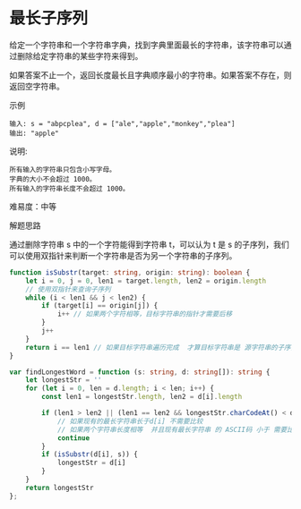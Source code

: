 # 最长子序列

给定一个字符串和一个字符串字典，找到字典里面最长的字符串，该字符串可以通过删除给定字符串的某些字符来得到。

如果答案不止一个，返回长度最长且字典顺序最小的字符串。如果答案不存在，则返回空字符串。

示例

    输入: s = "abpcplea", d = ["ale","apple","monkey","plea"]
    输出: "apple"

说明:

    所有输入的字符串只包含小写字母。
    字典的大小不会超过 1000。
    所有输入的字符串长度不会超过 1000。

难易度：中等

解题思路

通过删除字符串 s 中的一个字符能得到字符串 t，可以认为 t 是 s 的子序列，我们可以使用双指针来判断一个字符串是否为另一个字符串的子序列。

```ts
function isSubstr(target: string, origin: string): boolean {
    let i = 0, j = 0, len1 = target.length, len2 = origin.length
    // 使用双指针来查询子序列
    while (i < len1 && j < len2) {
        if (target[i] == origin[j]) {
            i++ // 如果两个字符相等，目标字符串的指针才需要后移
        }
        j++
    }
    return i == len1 // 如果目标字符串遍历完成  才算目标字符串是 源字符串的子序列
}

var findLongestWord = function (s: string, d: string[]): string {
    let longestStr = ''
    for (let i = 0, len = d.length; i < len; i++) {
        const len1 = longestStr.length, len2 = d[i].length

        if (len1 > len2 || (len1 == len2 && longestStr.charCodeAt() < d[i].charCodeAt())) {
            // 如果现有的最长字符串长于d[i] 不需要比较
            // 如果两个字符串长度相等  并且现有最长字符串 的 ASCII码 小于 需要比较的字符串（字典序最小）  不需要比较
            continue
        }
        if (isSubstr(d[i], s)) {
            longestStr = d[i]
        }
    }
    return longestStr
};

```